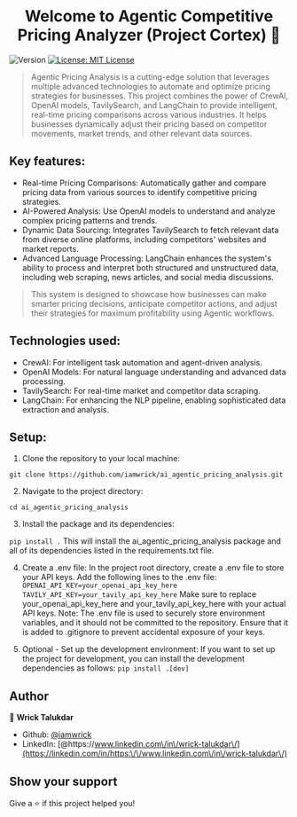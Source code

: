 <h1 align="center">Welcome to Agentic Competitive Pricing Analyzer (Project Cortex) 👋</h1>
<p>
  <img alt="Version" src="https://img.shields.io/badge/version-0.0.1-blue.svg?cacheSeconds=2592000" />
  <a href="#" target="_blank">
    <img alt="License: MIT License" src="https://img.shields.io/badge/License-MIT License-yellow.svg" />
  </a>
</p>

> Agentic Pricing Analysis is a cutting-edge solution that leverages multiple advanced technologies to automate and optimize pricing strategies for businesses. This project combines the power of CrewAI, OpenAI models, TavilySearch, and LangChain to provide intelligent, real-time pricing comparisons across various industries. It helps businesses dynamically adjust their pricing based on competitor movements, market trends, and other relevant data sources.

## Key features:

- Real-time Pricing Comparisons: Automatically gather and compare pricing data from various sources to identify competitive pricing strategies.
- AI-Powered Analysis: Use OpenAI models to understand and analyze complex pricing patterns and trends.
- Dynamic Data Sourcing: Integrates TavilySearch to fetch relevant data from diverse online platforms, including competitors' websites and market reports.
- Advanced Language Processing: LangChain enhances the system's ability to process and interpret both structured and unstructured data, including web scraping, news articles, and social media discussions.

> This system is designed to showcase how businesses can make smarter pricing decisions, anticipate competitor actions, and adjust their strategies for maximum profitability using Agentic workflows.

## Technologies used:

- CrewAI: For intelligent task automation and agent-driven analysis.
- OpenAI Models: For natural language understanding and advanced data processing.
- TavilySearch: For real-time market and competitor data scraping.
- LangChain: For enhancing the NLP pipeline, enabling sophisticated data extraction and analysis.

## Setup:

1. Clone the repository to your local machine:

`git clone https://github.com/iamwrick/ai_agentic_pricing_analysis.git`

2. Navigate to the project directory:

`cd ai_agentic_pricing_analysis`

3. Install the package and its dependencies:

`pip install .`
This will install the ai_agentic_pricing_analysis package and all of its dependencies listed in the requirements.txt file.

4. Create a .env file: In the project root directory, create a .env file to store your API keys. Add the following lines to the .env file:
`OPENAI_API_KEY=your_openai_api_key_here
TAVILY_API_KEY=your_tavily_api_key_here`
Make sure to replace your_openai_api_key_here and your_tavily_api_key_here with your actual API keys. 
Note: The .env file is used to securely store environment variables, and it should not be committed to the repository. Ensure that it is added to .gitignore to prevent accidental exposure of your keys.

5. Optional - Set up the development environment: If you want to set up the project for development, you can install the development dependencies as follows:
`pip install .[dev]`



## Author

👤 **Wrick Talukdar**

* Github: [@iamwrick](https://github.com/iamwrick)
* LinkedIn: [@https:\/\/www.linkedin.com\/in\/wrick-talukdar\/](https://linkedin.com/in/https:\/\/www.linkedin.com\/in\/wrick-talukdar\/)

## Show your support

Give a ⭐️ if this project helped you!

